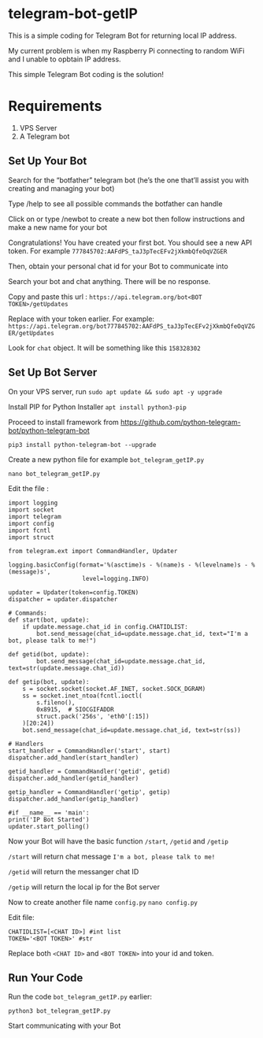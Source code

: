 # telegram-bot-getIP

This is a simple coding for Telegram Bot for returning local IP address.

My current problem is when my Raspberry Pi connecting to random WiFi and I unable to opbtain IP address.

This simple Telegram Bot coding is the solution!


# Requirements

1. VPS Server
2. A Telegram bot


## Set Up Your Bot

Search for the “botfather” telegram bot (he’s the one that’ll assist you with creating and managing your bot)

Type /help to see all possible commands the botfather can handle

Click on or type /newbot to create a new bot then follow instructions and make a new name for your bot

Congratulations! You have created your first bot. You should see a new API token.
For example `777845702:AAFdPS_taJ3pTecEFv2jXkmbQfeOqVZGER`

Then, obtain your personal chat id for your Bot to communicate into

Search your bot and chat anything. There will be no response.

Copy and paste this url :
`https://api.telegram.org/bot<BOT TOKEN>/getUpdates`

Replace <BOT TOKEN> with your token earlier. For example:
```https://api.telegram.org/bot777845702:AAFdPS_taJ3pTecEFv2jXkmbQfeOqVZGER/getUpdates```

Look for `chat` object. It will be something like this `158328302`

## Set Up Bot Server

On your VPS server, run `sudo apt update && sudo apt -y upgrade`

Install PIP for Python Installer `apt install python3-pip`

Proceed to install framework from https://github.com/python-telegram-bot/python-telegram-bot

`pip3 install python-telegram-bot --upgrade`

Create a new python file for example `bot_telegram_getIP.py`

`nano bot_telegram_getIP.py`

Edit the file :

```
import logging
import socket
import telegram
import config
import fcntl
import struct

from telegram.ext import CommandHandler, Updater

logging.basicConfig(format='%(asctime)s - %(name)s - %(levelname)s - %(message)s',
                     level=logging.INFO)

updater = Updater(token=config.TOKEN)
dispatcher = updater.dispatcher

# Commands:
def start(bot, update):
    if update.message.chat_id in config.CHATIDLIST:
        bot.send_message(chat_id=update.message.chat_id, text="I'm a bot, please talk to me!")

def getid(bot, update):
        bot.send_message(chat_id=update.message.chat_id, text=str(update.message.chat_id))   

def getip(bot, update):
    s = socket.socket(socket.AF_INET, socket.SOCK_DGRAM)
    ss = socket.inet_ntoa(fcntl.ioctl(
        s.fileno(),
        0x8915,  # SIOCGIFADDR
        struct.pack('256s', 'eth0'[:15])
    )[20:24])
    bot.send_message(chat_id=update.message.chat_id, text=str(ss))
    
# Handlers
start_handler = CommandHandler('start', start)
dispatcher.add_handler(start_handler)

getid_handler = CommandHandler('getid', getid)
dispatcher.add_handler(getid_handler)

getip_handler = CommandHandler('getip', getip)
dispatcher.add_handler(getip_handler)

#if __name__ == 'main':
print('IP Bot Started')
updater.start_polling()
```

Now your Bot will have the basic function `/start`, `/getid` and `/getip`

`/start` will return chat message `I'm a bot, please talk to me!`

`/getid` will return the messanger chat ID

`/getip` will return the local ip for the Bot server


Now to create another file name `config.py`
`nano config.py`

Edit file:

```
CHATIDLIST=[<CHAT ID>] #int list
TOKEN='<BOT TOKEN>' #str
```

Replace both `<CHAT ID>` and `<BOT TOKEN>` into your id and token.


## Run Your Code

Run the code `bot_telegram_getIP.py` earlier:

`python3 bot_telegram_getIP.py`

Start communicating with your Bot

